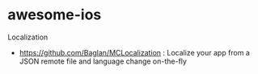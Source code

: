 # awesome-ios

Localization
- https://github.com/Baglan/MCLocalization : Localize your app from a JSON remote file and language change on-the-fly
